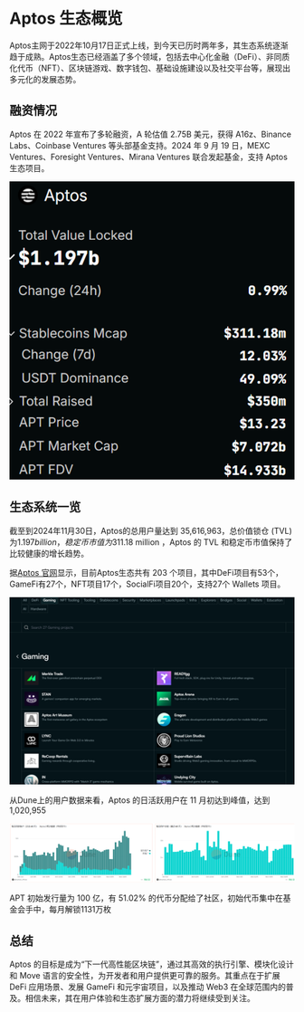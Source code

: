 # Aptos 生态概览

Aptos主网于2022年10月17日正式上线，到今天已历时两年多，其生态系统逐渐趋于成熟。Aptos生态已经涵盖了多个领域，包括去中心化金融（DeFi）、非同质化代币（NFT）、区块链游戏、数字钱包、基础设施建设以及社交平台等，展现出多元化的发展态势。
## 融资情况

Aptos 在 2022 年宣布了多轮融资，A 轮估值 2.75B 美元，获得 A16z、Binance Labs、Coinbase Ventures 等头部基金支持。2024 年 9 月 19 日，MEXC Ventures、Foresight Ventures、Mirana Ventures 联合发起基金，支持 Aptos 生态项目。

![](https://github.com/404ll/My-images/blob/mian/img/%E5%B1%8F%E5%B9%95%E6%88%AA%E5%9B%BE%202024-11-30%20210608.png)

## 生态系统一览

截至到2024年11月30日，Aptos的总用户量达到 35,616,963，总价值锁仓 (TVL)为$1.197 billion ，稳定币市值为$311.18 million ，Aptos 的 TVL 和稳定币市值保持了比较健康的增长趋势。

据[Aptos 官网](https://aptosfoundation.org/ecosystem/projects)显示，目前Aptos生态共有 203 个项目，其中DeFi项目有53个，GameFi有27个，NFT项目17个，SocialFi项目20个，支持27个 Wallets 项目。

![](https://github.com/404ll/My-images/blob/mian/img/%E5%B1%8F%E5%B9%95%E6%88%AA%E5%9B%BE%202024-12-01%20011234.png)

从Dune上的用户数据来看，Aptos 的日活跃用户在 11 月初达到峰值，达到1,020,955

![](https://github.com/404ll/My-images/blob/mian/img/%E5%B1%8F%E5%B9%95%E6%88%AA%E5%9B%BE%202024-12-01%20011546.png)

APT 初始发行量为 100 亿，有 51.02% 的代币分配给了社区，初始代币集中在基金会手中，每月解锁1131万枚

## 总结

Aptos 的目标是成为“下一代高性能区块链”，通过其高效的执行引擎、模块化设计和 Move 语言的安全性，为开发者和用户提供更可靠的服务。其重点在于扩展 DeFi 应用场景、发展 GameFi 和元宇宙项目，以及推动 Web3 在全球范围内的普及。相信未来，其在用户体验和生态扩展方面的潜力将继续受到关注。
